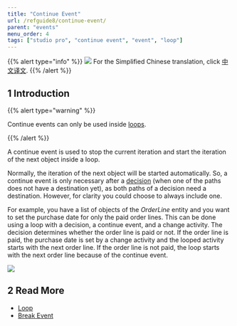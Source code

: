 ```yaml
---
title: "Continue Event"
url: /refguide8/continue-event/
parent: "events"
menu_order: 4
tags: ["studio pro", "continue event", "event", "loop"]
---
```


{{% alert type="info" %}}
<img src="attachments/chinese-translation/china.png" style="display: inline-block; margin: 0" /> For the Simplified Chinese translation, click [中文译文](https://cdn.mendix.tencent-cloud.com/documentation/refguide8/continue-event.pdf).
{{% /alert %}}

## 1 Introduction

{{% alert type="warning" %}}

Continue events can only be used inside [loops](/refguide/loop/).

{{% /alert %}}

A continue event is used to stop the current iteration and start the iteration of the next object inside a loop. 

Normally, the iteration of the next object will be started automatically. So, a continue event is only necessary after a [decision](/refguide/decision/) (when one of the paths does not have a destination yet), as both paths of a decision need a destination. However, for clarity you could choose to always include one.

For example, you have a list of objects of the *OrderLine* entity and you want to set the purchase date for only the paid order lines. This can be done using a loop with a decision, a continue event, and a change activity. The decision determines whether the order line is paid or not. If the order line is paid, the purchase date is set by a change activity and the looped activity starts with the next order line. If the order line is not paid, the loop starts with the next order line because of the continue event.

![](/attachments/refguide8/modeling/application-logic/events/continue-event/continue-event.png)

## 2 Read More

* [Loop](/refguide/loop/)
* [Break Event](/refguide/break-event/)